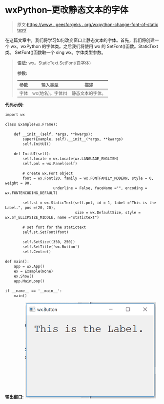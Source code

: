 # wxPython–更改静态文本的字体

> 原文:[https://www . geesforgeks . org/wxpython-change-font-of-static text/](https://www.geeksforgeeks.org/wxpython-change-font-of-statictext/)

在这篇文章中，我们将学习如何改变窗口上静态文本的字体。首先，我们将创建一个 wx。wxPython 的字体类。之后我们将使用 wx 的 SetFont()函数。StaticText 类。
SetFont()函数取一个 sing wx。字体类型参数。

> **语法:** wx。StaticText.SetFont(自字体)
> 
> **参数:**
> 
> | 参数 | 输入类型 | 描述 |
> | --- | --- | --- |
> | 字体 | wx(地名)。字体(t) | 静态文本的字体。 |

**代码示例:**

```
import wx

class Example(wx.Frame):

    def __init__(self, *args, **kwargs):
        super(Example, self).__init__(*args, **kwargs)
        self.InitUI()

    def InitUI(self):
        self.locale = wx.Locale(wx.LANGUAGE_ENGLISH)
        self.pnl = wx.Panel(self)

        # create wx.Font object
        font = wx.Font(20, family = wx.FONTFAMILY_MODERN, style = 0, weight = 90, 
                      underline = False, faceName ="", encoding = wx.FONTENCODING_DEFAULT)

        self.st = wx.StaticText(self.pnl, id = 1, label ="This is the Label.", pos =(20, 20),
                                size = wx.DefaultSize, style = wx.ST_ELLIPSIZE_MIDDLE, name ="statictext")

        # set font for the statictext
        self.st.SetFont(font)

        self.SetSize((350, 250))
        self.SetTitle('wx.Button')
        self.Centre()

def main():
    app = wx.App()
    ex = Example(None)
    ex.Show()
    app.MainLoop()

if __name__ == '__main__':
    main()
```

**输出窗口:**
![](img/c04304ea15005ce9a3fe454b6d88e67a.png)